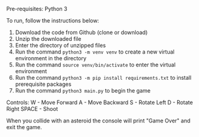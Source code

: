 Pre-requisites: Python 3

To run, follow the instructions below:

1. Download the code from Github (clone or download)
2. Unzip the downloaded file
3. Enter the directory of unzipped files
4. Run the command `python3 -m venv venv` to create a new virtual environment in the directory
5. Run the command `source venv/bin/activate` to enter the virtual environment
6. Run the command `python3 -m pip install requirements.txt` to install prerequisite packages
7. Run the command `python3 main.py` to begin the game


Controls: 
W - Move Forward 
A - Move Backward
S - Rotate Left
D - Rotate Right
SPACE - Shoot

When you collide with an asteroid the console will print "Game Over" and exit the game. 